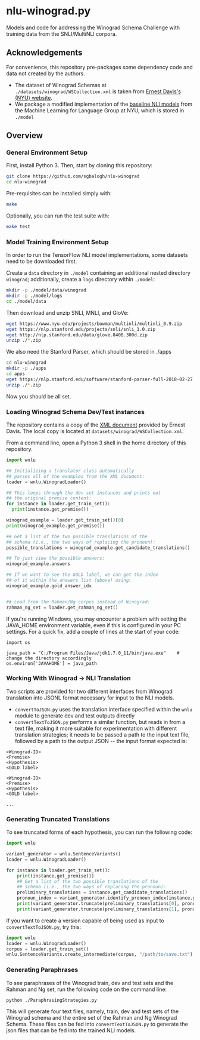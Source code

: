 # nlu-winograd.py
Models and code for addressing the Winograd Schema Challenge with training data from the SNLI/MultiNLI corpora.

## Acknowledgements

For convenience, this repository pre-packages some dependency code and data not created by the authors.

- The dataset of Winograd Schemas at `./datasets/winograd/WSCollection.xml` is taken from [Ernest Davis's (NYU) website](https://cs.nyu.edu/faculty/davise/papers/WinogradSchemas/WS.html).
- We package a modified implementation of the [baseline NLI models](https://github.com/nyu-mll/multiNLI) from the Machine Learning for Language Group at NYU, which is stored in `./model`


## Overview

### General Environment Setup

First, install Python 3. Then, start by cloning this repository:

```bash
git clone https://github.com/sgbalogh/nlu-winograd
cd nlu-winograd
```

Pre-requisites can be installed simply with:

```bash
make
```

Optionally, you can run the test suite with:
```bash
make test
```

### Model Training Environment Setup

In order to run the TensorFlow NLI model implementations, some datasets need to be downloaded first.

Create a `data` directory in `./model` containing an additional nested directory `winograd`; additionally, create a `logs` directory within `./model`:

```bash
mkdir -p ./model/data/winograd
mkdir -p ./model/logs
cd ./model/data
```

Then download and unzip SNLI, MNLI, and GloVe:
```bash
wget https://www.nyu.edu/projects/bowman/multinli/multinli_0.9.zip
wget https://nlp.stanford.edu/projects/snli/snli_1.0.zip
wget http://nlp.stanford.edu/data/glove.840B.300d.zip
unzip ./*.zip
```

We also need the Stanford Parser, which should be stored in ./apps

```bash
cd nlu-winograd
mkdir -p ./apps
cd apps
wget https://nlp.stanford.edu/software/stanford-parser-full-2018-02-27.zip
unzip ./*.zip
```

Now you should be all set.

### Loading Winograd Schema Dev/Test instances

The repository contains a copy of the [XML document](https://cs.nyu.edu/faculty/davise/papers/WinogradSchemas/WSCollection.xml) provided by Ernest Davis. The local copy is located at `datasets/winograd/WSCollection.xml`.

From a command line, open a Python 3 shell in the home directory of this repository.

```python
import wnlu

## Initializing a translator class automatically
## parses all of the examples from the XML document:
loader = wnlu.WinogradLoader()

## This loops through the dev set instances and prints out
## the original premise content:
for instance in loader.get_train_set():
  print(instance.get_premise())

winograd_example = loader.get_train_set()[0]
print(winograd_example.get_premise())

## Get a list of the two possible translations of the
## schema (i.e., the two ways of replacing the pronoun):
possible_translations = winograd_example.get_candidate_translations()

## To just view the possible answers:
winograd_example.answers

## If we want to see the GOLD label, we can get the index
## of it within the answers list (above) using:
winograd_example.gold_answer_idx


## Load from the Rahman/Ng corpus instead of Winograd:
rahman_ng_set = loader.get_rahman_ng_set()
```

If you're running Windows, you may encounter a problem with setting the JAVA_HOME environment variable, even if this is configured in your PC settings. For a quick fix, add a couple of lines at the start of your code:
```
import os

java_path = "C:/Program Files/Java/jdk1.7.0_11/bin/java.exe" 	# change the directory accordingly
os.environ['JAVAHOME'] = java_path

```

### Working With Winograd -> NLI Translation

Two scripts are provided for two different interfaces from Winograd translation into JSONL format necessary for input to the NLI models.

- `convertToJSON.py` uses the translation interface specified within the `wnlu` module to generate dev and test outputs directly
- `convertTextToJSON.py` performs a similar function, but reads in from a text file, making it more suitable for experimentation with different translation strategies; it needs to be passed a path to the input text file, followed by a path to the output JSON -- the input format expected is:

```
<Winograd-ID>
<Premise>
<Hypothesis>
<GOLD label>

<Winograd-ID>
<Premise>
<Hypothesis>
<GOLD label>

...
```

### Generating Truncated Translations

To see truncated forms of each hypothesis, you can run the following code:

```python
import wnlu

variant_generator = wnlu.SentenceVariants()
loader = wnlu.WinogradLoader()

for instance in loader.get_train_set():
	print(instance.get_premise())
	## Get a list of the two possible translations of the
	## schema (i.e., the two ways of replacing the pronoun):
	preliminary_translations = instance.get_candidate_translations()
	pronoun_index = variant_generator.identify_pronoun_index(instance.get_premise(), preliminary_translations[0])
	print(variant_generator.truncate(preliminary_translations[0], pronoun_index[0]))
	print(variant_generator.truncate(preliminary_translations[1], pronoun_index[0]))
  ```
  
If you want to create a version capable of being used as input to `convertTextToJSON.py`, try this:

```python
import wnlu
loader = wnlu.WinogradLoader()
corpus = loader.get_train_set()
wnlu.SentenceVariants.create_intermediate(corpus, "/path/to/save.txt")

```
### Generating Paraphrases

To see paraphrases of the Winograd train, dev and test sets and the Rahman and Ng set, run the following code on the command line:

```bash
python ./ParaphrasingStrategies.py

```
This will generate four text files, namely, train, dev and test sets of the Winograd schema and the entire set of the Rahman and Ng Winograd Schema. These files can be fed into `convertTextToJSON.py` to generate the json files that can be fed into the trained NLI models.


